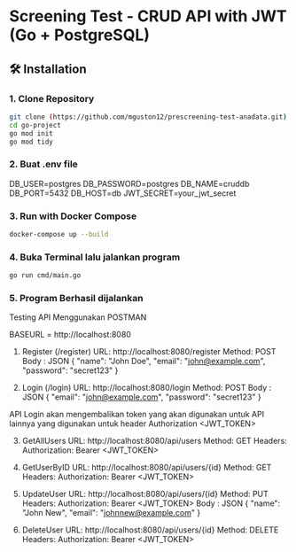 # Screening Test - CRUD API with JWT (Go + PostgreSQL)

## 🛠️ Installation

### 1. Clone Repository

```bash
git clone (https://github.com/mguston12/prescreening-test-anadata.git)
cd go-project
go mod init
go mod tidy
```

### 2. Buat .env file
DB_USER=postgres
DB_PASSWORD=postgres
DB_NAME=cruddb
DB_PORT=5432
DB_HOST=db
JWT_SECRET=your_jwt_secret

### 3. Run with Docker Compose 
```bash
docker-compose up --build
```

### 4. Buka Terminal lalu jalankan program
```bash
go run cmd/main.go
```

### 5. Program Berhasil dijalankan


Testing API Menggunakan POSTMAN

BASEURL = http://localhost:8080

1. Register (/register)
URL: http://localhost:8080/register
Method: POST
Body : JSON
{
  "name": "John Doe",
  "email": "john@example.com",
  "password": "secret123"
}


2. Login (/login)
URL: http://localhost:8080/login
Method: POST
Body : JSON 
{
  "email": "john@example.com",
  "password": "secret123"
}

API Login akan mengembalikan token yang akan digunakan untuk API lainnya yang digunakan untuk header Authorization <JWT_TOKEN>

3. GetAllUsers
URL: http://localhost:8080/api/users
Method: GET
Headers:
Authorization: Bearer <JWT_TOKEN>

4. GetUserByID
URL: http://localhost:8080/api/users/{id}
Method: GET
Headers:
Authorization: Bearer <JWT_TOKEN>

5. UpdateUser 
URL: http://localhost:8080/api/users/{id}
Method: PUT
Headers:
Authorization: Bearer <JWT_TOKEN>
Body : JSON
{
  "name": "John New",
  "email": "johnnew@example.com"
}

6. DeleteUser
URL: http://localhost:8080/api/users/{id}
Method: DELETE
Headers:
Authorization: Bearer <JWT_TOKEN>
